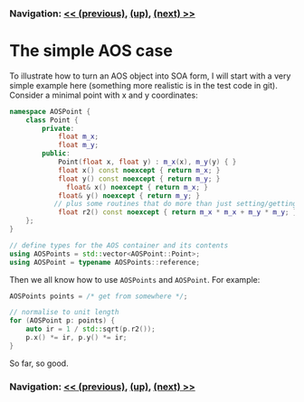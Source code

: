 ### Navigation: [<< (previous)](tutorial.md), [(up)](tutorial.md), [(next) >>](intro-1.2.md)

# The simple AOS case
To illustrate how to turn an AOS object into SOA form, I will start with a
very simple example here (something more realistic is in the test code in
git). Consider a minimal point with x and y coordinates:

```cpp
namespace AOSPoint {
    class Point {
        private:
            float m_x;
            float m_y;
        public:
            Point(float x, float y) : m_x(x), m_y(y) { }
            float x() const noexcept { return m_x; }
            float y() const noexcept { return m_y; }
    	      float& x() noexcept { return m_x; }
  	        float& y() noexcept { return m_y; }
           // plus some routines that do more than just setting/getting members
            float r2() const noexcept { return m_x * m_x + m_y * m_y; }
    };
}

// define types for the AOS container and its contents
using AOSPoints = std::vector<AOSPoint::Point>;
using AOSPoint = typename AOSPoints::reference;
```

Then we all know how to use `AOSPoints` and `AOSPoint`. For example:

```cpp
AOSPoints points = /* get from somewhere */;

// normalise to unit length
for (AOSPoint p: points) {
    auto ir = 1 / std::sqrt(p.r2());
    p.x() *= ir, p.y() *= ir;
}
```

So far, so good.

### Navigation: [<< (previous)](tutorial.md), [(up)](tutorial.md), [(next) >>](intro-1.2.md)